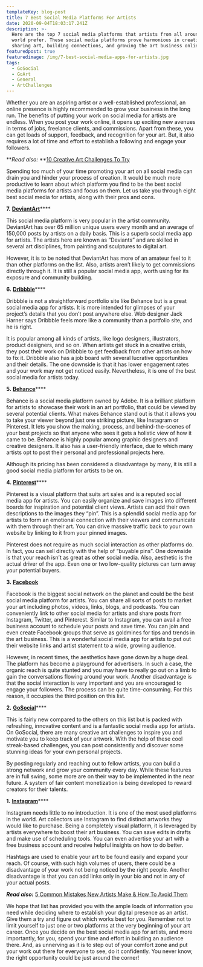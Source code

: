 ```yaml
---
templateKey: blog-post
title: 7 Best Social Media Platforms For Artists
date: 2020-09-04T18:03:17.241Z
description: >-
  Here are the top 7 social media platforms that artists from all around the
  world prefer. These social media platforms prove harmonious in creating and
  sharing art, building connections, and growing the art business online!
featuredpost: true
featuredimage: /img/7-best-social-media-apps-for-artists.jpg
tags:
  - GoSocial
  - GoArt
  - General
  - ArtChallenges
---
```

Whether you are an aspiring artist or a well-established professional, an online presence is highly recommended to grow your business in the long run. The benefits of putting your work on social media for artists are endless. When you post your work online, it opens up exciting new avenues in terms of jobs, freelance clients, and commissions. Apart from these, you can get loads of support, feedback, and recognition for your art. But, it also requires a lot of time and effort to establish a following and engage your followers.

**_Read also:_ **[10 Creative Art Challenges To Try](https://getgosocial.app/blog/2020-07-10-10-creative-art-challenges-to-try/)

Spending too much of your time promoting your art on all social media can drain you and hinder your process of creation. It would be much more productive to learn about which platform you find to be the best social media platforms for artists and focus on them. Let us take you through eight best social media for artists, along with their pros and cons.

**7.** [**DeviantArt**](https://www.deviantart.com/)****

This social media platform is very popular in the artist community. DeviantArt has over 65 million unique users every month and an average of 150,000 posts by artists on a daily basis. This is a superb social media app for artists. The artists here are known as “Deviants” and are skilled in several art disciplines, from painting and sculptures to digital art.

However, it is to be noted that DeviantArt has more of an amateur feel to it than other platforms on the list. Also, artists aren’t likely to get commissions directly through it. It is still a popular social media app, worth using for its exposure and community building.

 **6.** [**Dribbble**](https://dribbble.com/)****

Dribbble is not a straightforward portfolio site like Behance but is a great social media app for artists. It is more intended for glimpses of your project’s details that you don’t post anywhere else. Web designer Jack Harner says Dribbble feels more like a community than a portfolio site, and he is right.

It is popular among all kinds of artists, like logo designers, illustrators, product designers, and so on. When artists get stuck in a creative crisis, they post their work on Dribbble to get feedback from other artists on how to fix it. Dribbble also has a job board with several lucrative opportunities and their details. The one downside is that it has lower engagement rates and your work may not get noticed easily. Nevertheless, it is one of the best social media for artists today.

**5.** [**Behance**](https://www.behance.net/)****

Behance is a social media platform owned by Adobe. It is a brilliant platform for artists to showcase their work in an art portfolio, that could be viewed by several potential clients. What makes Behance stand out is that it allows you to take your viewer beyond just one striking picture, like Instagram or Pinterest. It lets you show the making, process, and behind-the-scenes of your best projects so that anyone who sees it gets a holistic view of how it came to be. Behance is highly popular among graphic designers and creative designers. It also has a user-friendly interface, due to which many artists opt to post their personal and professional projects here.

Although its pricing has been considered a disadvantage by many, it is still a good social media platform for artists to be on.

**4.** [**Pinterest**](www.pinterest.com)****

 Pinterest is a visual platform that suits art sales and is a reputed social media app for artists. You can easily organize and save images into different boards for inspiration and potential client views. Artists can add their own descriptions to the images they “pin”. This is a splendid social media app for artists to form an emotional connection with their viewers and communicate with them through their art. You can drive massive traffic back to your own website by linking to it from your pinned images. 

Pinterest does not require as much social interaction as other platforms do. In fact, you can sell directly with the help of “buyable pins”. One downside is that your reach isn’t as great as other social media. Also, aesthetic is the actual driver of the app. Even one or two low-quality pictures can turn away your potential buyers.

**3.** [**Facebook**](www.facebook.com) 

Facebook is the biggest social network on the planet and could be the best social media platform for artists. You can share all sorts of posts to market your art including photos, videos, links, blogs, and podcasts. You can conveniently link to other social media for artists and share posts from Instagram, Twitter, and Pinterest. Similar to Instagram, you can avail a free business account to schedule your posts and save time. You can join and even create Facebook groups that serve as goldmines for tips and trends in the art business. This is a wonderful social media app for artists to put out their website links and artist statement to a wide, growing audience.

However, in recent times, the aesthetics have gone down by a huge deal. The platform has become a playground for advertisers. In such a case, the organic reach is quite stunted and you may have to really go out on a limb to gain the conversations flowing around your work. Another disadvantage is that the social interaction is very important and you are encouraged to engage your followers. The process can be quite time-consuming. For this reason, it occupies the third position on this list.

**2.** [**GoSocial**](https://getgosocial.app/)****

 This is fairly new compared to the others on this list but is packed with refreshing, innovative content and is a fantastic social media app for artists. On GoSocial, there are many creative art challenges to inspire you and motivate you to keep track of your artwork. With the help of these cool streak-based challenges, you can post consistently and discover some stunning ideas for your own personal projects.

By posting regularly and reaching out to fellow artists, you can build a strong network and grow your community every day. While these features are in full swing, some more are on their way to be implemented in the near future. A system of fair content monetization is being developed to reward creators for their talents.

**1.** [**Instagram**](http://instagram.com/)****

Instagram needs little to no introduction. It is one of the most used platforms in the world. Art collectors use Instagram to find distinct artworks they would like to purchase. Being a completely visual platform, it is leveraged by artists everywhere to boost their art business. You can save edits in drafts and make use of scheduling tools. You can even advertise your art with a free business account and receive helpful insights on how to do better.

Hashtags are used to enable your art to be found easily and expand your reach. Of course, with such high volumes of users, there could be a disadvantage of your work not being noticed by the right people. Another disadvantage is that you can add links only in your bio and not in any of your actual posts.

**_Read also:_** [5 Common Mistakes New Artists Make & How To Avoid Them](https://getgosocial.app/blog/2020-07-10-5-common-mistakes-new-artists-make-how-to-avoid-them/)

We hope that list has provided you with the ample loads of information you need while deciding where to establish your digital presence as an artist. Give them a try and figure out which works best for you. Remember not to limit yourself to just one or two platforms at the very beginning of your art career. Once you decide on the best social media app for artists, and more importantly, for you, spend your time and effort in building an audience there. And, as unnerving as it is to step out of your comfort zone and put your work out there for everyone to see, do it confidently. You never know, the right opportunity could be just around the corner!
